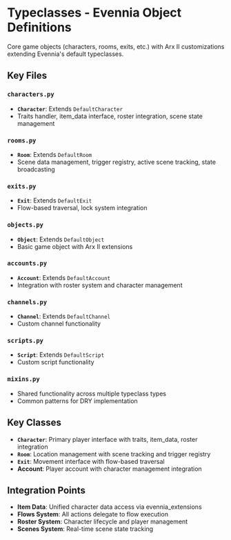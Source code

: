 # Typeclasses - Evennia Object Definitions

Core game objects (characters, rooms, exits, etc.) with Arx II customizations extending Evennia's default typeclasses.

## Key Files

### `characters.py`
- **`Character`**: Extends `DefaultCharacter`
- Traits handler, item_data interface, roster integration, scene state management

### `rooms.py`
- **`Room`**: Extends `DefaultRoom`
- Scene data management, trigger registry, active scene tracking, state broadcasting

### `exits.py`
- **`Exit`**: Extends `DefaultExit`
- Flow-based traversal, lock system integration

### `objects.py`
- **`Object`**: Extends `DefaultObject`
- Basic game object with Arx II extensions

### `accounts.py`
- **`Account`**: Extends `DefaultAccount`
- Integration with roster system and character management

### `channels.py`
- **`Channel`**: Extends `DefaultChannel`
- Custom channel functionality

### `scripts.py`
- **`Script`**: Extends `DefaultScript`
- Custom script functionality

### `mixins.py`
- Shared functionality across multiple typeclass types
- Common patterns for DRY implementation

## Key Classes

- **`Character`**: Primary player interface with traits, item_data, roster integration
- **`Room`**: Location management with scene tracking and trigger registry
- **`Exit`**: Movement interface with flow-based traversal
- **Account**: Player account with character management integration

## Integration Points

- **Item Data**: Unified character data access via evennia_extensions
- **Flows System**: All actions delegate to flow execution
- **Roster System**: Character lifecycle and player management
- **Scenes System**: Real-time scene state tracking
